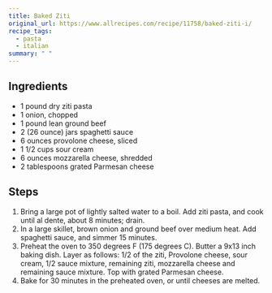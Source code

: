 ```yaml
---
title: Baked Ziti
original_url: https://www.allrecipes.com/recipe/11758/baked-ziti-i/
recipe_tags:
  - pasta
  - italian
summary: " "
---
```


## Ingredients

* 1 pound dry ziti pasta
* 1 onion, chopped
* 1 pound lean ground beef
* 2 (26 ounce) jars spaghetti sauce
* 6 ounces provolone cheese, sliced
* 1 1/2 cups sour cream
* 6 ounces mozzarella cheese, shredded
* 2 tablespoons grated Parmesan cheese 
 
## Steps

1. Bring a large pot of lightly salted water to a boil. Add ziti pasta, and cook until al dente, about 8 minutes; drain.
1. In a large skillet, brown onion and ground beef over medium heat. Add spaghetti sauce, and simmer 15 minutes.
1. Preheat the oven to 350 degrees F (175 degrees C). Butter a 9x13 inch baking dish. Layer as follows: 1/2 of the ziti, Provolone cheese, sour cream, 1/2 sauce mixture, remaining ziti, mozzarella cheese and remaining sauce mixture. Top with grated Parmesan cheese.
1. Bake for 30 minutes in the preheated oven, or until cheeses are melted.

